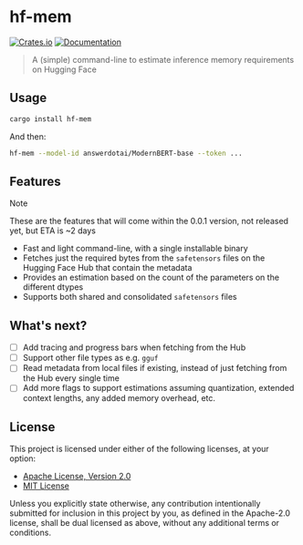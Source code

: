 # hf-mem

[![Crates.io](https://img.shields.io/crates/v/hf-mem.svg)](https://crates.io/crates/hf-mem)
[![Documentation](https://docs.rs/hf-mem/badge.svg)](https://docs.rs/hf-mem)

> A (simple) command-line to estimate inference memory requirements on Hugging Face

## Usage

```bash
cargo install hf-mem
```

And then:

```bash
hf-mem --model-id answerdotai/ModernBERT-base --token ...
```

## Features

> [!NOTE]
> These are the features that will come within the 0.0.1 version, not released
> yet, but ETA is ~2 days

- Fast and light command-line, with a single installable binary
- Fetches just the required bytes from the `safetensors` files on the Hugging Face
Hub that contain the metadata
- Provides an estimation based on the count of the parameters on the different
dtypes
- Supports both shared and consolidated `safetensors` files

## What's next?

- [ ] Add tracing and progress bars when fetching from the Hub
- [ ] Support other file types as e.g. `gguf`
- [ ] Read metadata from local files if existing, instead of just fetching from
the Hub every single time
- [ ] Add more flags to support estimations assuming quantization, extended context
lengths, any added memory overhead, etc.

## License

This project is licensed under either of the following licenses, at your option:

- [Apache License, Version 2.0](LICENSE-APACHE)
- [MIT License](LICENSE-MIT)

Unless you explicitly state otherwise, any contribution intentionally submitted
for inclusion in this project by you, as defined in the Apache-2.0 license, shall
be dual licensed as above, without any additional terms or conditions.

